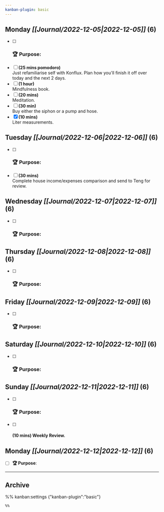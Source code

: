 ```yaml
---
kanban-plugin: basic
---
```


## **Monday** *[[Journal/2022-12-05|2022-12-05]]* (6)

- [ ] ### **🏆 Purpose**:
- [ ] **(25 mins pomodoro)**<br>Just refamiliarise self with Konflux. Plan how you'll finish it off over today and the next 2 days.
- [ ] **(1 hour)**<br>Mindfulness book.
- [ ] **(20 mins)**<br>Meditation.
- [ ] **(30 min)**<br>Buy either the siphon or a pump and hose.
- [x] **(10 mins)**<br>Liter measurements.

## **Tuesday** *[[Journal/2022-12-06|2022-12-06]]* (6)

- [ ] ### **🏆 Purpose**:
- [ ] **(30 mins)**<br>Complete house income/expenses comparison and send to Teng for review.

## **Wednesday** *[[Journal/2022-12-07|2022-12-07]]* (6)

- [ ] ### **🏆 Purpose**:

## **Thursday** *[[Journal/2022-12-08|2022-12-08]]* (6)

- [ ] ### **🏆 Purpose**:

## **Friday** *[[Journal/2022-12-09|2022-12-09]]* (6)

- [ ] ### **🏆 Purpose**:

## **Saturday** *[[Journal/2022-12-10|2022-12-10]]* (6)

- [ ] ### **🏆 Purpose**:

## **Sunday** *[[Journal/2022-12-11|2022-12-11]]* (6)

- [ ] ### **🏆 Purpose**:
- [ ] #### **(10 mins)** Weekly Review.

## **Monday** *[[Journal/2022-12-12|2022-12-12]]* (6)

- [ ] **🏆 Purpose**:

***

## Archive



%% kanban:settings
{"kanban-plugin":"basic"}
```
%%

